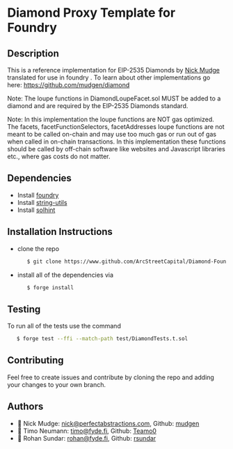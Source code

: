 # Diamond Proxy Template for Foundry
## Description
This is a reference implementation for EIP-2535 Diamonds by [Nick Mudge](www.github.com/mudgen) translated for use in foundry . To learn about other implementations go here: https://github.com/mudgen/diamond

Note: The loupe functions in DiamondLoupeFacet.sol MUST be added to a diamond and are required by the EIP-2535 Diamonds standard.

Note: In this implementation the loupe functions are NOT gas optimized. The facets, facetFunctionSelectors, facetAddresses loupe functions are not meant to be called on-chain and may use too much gas or run out of gas when called in on-chain transactions. In this implementation these functions should be called by off-chain software like websites and Javascript libraries etc., where gas costs do not matter.

## Dependencies
   - Install [foundry](https://book.getfoundry.sh)
   - Install [string-utils](https://github.com/Arachnid/solidity-stringutils)
   - Install [solhint](https://github.com/protofire/solhint)

## Installation Instructions
  - clone the repo 
    ```bash
       $ git clone https://www.github.com/ArcStreetCapital/Diamond-Foundry.git
    ```
  - install all of the dependencies via 
    ```bash
       $ forge install
    ```
## Testing
  To run all of the tests use the command
  ```bash
     $ forge test --ffi --match-path test/DiamondTests.t.sol
  ```
## Contributing
  Feel free to create issues and contribute by cloning the repo and adding your changes
  to your own branch. 

## Authors
- 👤 Nick Mudge: <nick@perfectabstractions.com>, Github: [mudgen](www.github.com/mudgen)
- 👤 Timo Neumann: <timo@fyde.fi>, Github: [Teamo0](www.github.com/Teamo0)
- 👤 Rohan Sundar: <rohan@fyde.fi>, Github: [rsundar](www.github.com/rsundar)